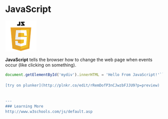 # JavaScript

![JavaScript Logo](images/javascriptlogo.png)

**JavaScript** tells the browser how to change the web page when events occur (like clicking on something).

```javascript
document.getElementById('mydiv').innerHTML = 'Hello From JavaScript!'```

[try on plunker](http://plnkr.co/edit/rRemDofP3nCJwzbFJJU9?p=preview)


---
### Learning More
http://www.w3schools.com/js/default.asp

